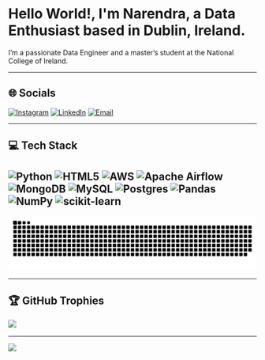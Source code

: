 # Hello World!, I'm Narendra, a Data Enthusiast based in Dublin, Ireland.

I’m a passionate Data Engineer and a master’s student at the National College of Ireland.

---

## 🌐 Socials
[![Instagram](https://img.shields.io/badge/Instagram-%23E4405F.svg?logo=Instagram&logoColor=white)](https://instagram.com/narendrasinghchilwal)
[![LinkedIn](https://img.shields.io/badge/LinkedIn-%230077B5.svg?logo=LinkedIn&logoColor=white)](https://linkedin.com/in/narendrasinghchilwal)
[![Email](https://img.shields.io/badge/Email-D14836?logo=Gmail&logoColor=white)](mailto:narensinghchilwal@gmail.com)

---

## 💻 Tech Stack
![Python](https://img.shields.io/badge/python-3670A0?style=for-the-badge&logo=python&logoColor=ffdd54) ![HTML5](https://img.shields.io/badge/html5-%23E34F26.svg?style=for-the-badge&logo=html5&logoColor=white) ![AWS](https://img.shields.io/badge/AWS-%23FF9900.svg?style=for-the-badge&logo=amazon-aws&logoColor=white) ![Apache Airflow](https://img.shields.io/badge/Apache%20Airflow-017CEE?style=for-the-badge&logo=Apache%20Airflow&logoColor=white) ![MongoDB](https://img.shields.io/badge/MongoDB-%234ea94b.svg?style=for-the-badge&logo=mongodb&logoColor=white) ![MySQL](https://img.shields.io/badge/mysql-4479A1.svg?style=for-the-badge&logo=mysql&logoColor=white) ![Postgres](https://img.shields.io/badge/postgres-%23316192.svg?style=for-the-badge&logo=postgresql&logoColor=white) ![Pandas](https://img.shields.io/badge/pandas-%23150458.svg?style=for-the-badge&logo=pandas&logoColor=white) ![NumPy](https://img.shields.io/badge/numpy-%23013243.svg?style=for-the-badge&logo=numpy&logoColor=white) ![scikit-learn](https://img.shields.io/badge/scikit--learn-%23F7931E.svg?style=for-the-badge&logo=scikit-learn&logoColor=white)
---

<picture>
  <source
    srcset="https://raw.githubusercontent.com/NarendraSinghChilwal/NarendraSinghChilwal/output/github-snake-dark.svg"
    media="(prefers-color-scheme: dark)"
  />
  <img
    alt="GitHub Contribution Snake"
    src="https://raw.githubusercontent.com/NarendraSinghChilwal/NarendraSinghChilwal/output/github-snake.svg"
    width="640"
  />
</picture>

---

## 🏆 GitHub Trophies
![](https://github-profile-trophy.vercel.app/?username=NarendraSinghChilwal&theme=radical&no-frame=true&margin-w=4)

---

[![](https://visitcount.itsvg.in/api?id=NarendraSinghChilwal&icon=0&color=0)](https://visitcount.itsvg.in)
